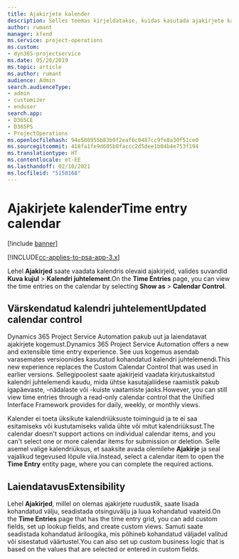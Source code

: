 ```yaml
---
title: Ajakirjete kalender
description: Selles teemas kirjeldatakse, kuidas kasutada ajakirjete kalendrit.
author: rumant
manager: kfend
ms.service: project-operations
ms.custom:
- dyn365-projectservice
ms.date: 05/20/2019
ms.topic: article
ms.author: rumant
audience: Admin
search.audienceType:
- admin
- customizer
- enduser
search.app:
- D365CE
- D365PS
- ProjectOperations
ms.openlocfilehash: 94e580955b83b9f2eaf6c0487cc9fe8a30f51ce0
ms.sourcegitcommit: 418fa1fe9d605b8faccc2d5dee1b04b4e753f194
ms.translationtype: HT
ms.contentlocale: et-EE
ms.lasthandoff: 02/10/2021
ms.locfileid: "5150168"
---
```

# <a name="time-entry-calendar"></a><span data-ttu-id="b19d2-103">Ajakirjete kalender</span><span class="sxs-lookup"><span data-stu-id="b19d2-103">Time entry calendar</span></span>

[!include [banner](../includes/psa-now-project-operations.md)]

[!INCLUDE[cc-applies-to-psa-app-3.x](../includes/cc-applies-to-psa-app-3x.md)]

<span data-ttu-id="b19d2-104">Lehel **Ajakirjed** saate vaadata kalendris olevaid ajakirjeid, valides suvandid **Kuva kujul** \> **Kalendri juhtelement**.</span><span class="sxs-lookup"><span data-stu-id="b19d2-104">On the **Time Entries** page, you can view the time entries on the calendar by selecting **Show as** \> **Calendar Control**.</span></span>

## <a name="updated-calendar-control"></a><span data-ttu-id="b19d2-105">Värskendatud kalendri juhtelement</span><span class="sxs-lookup"><span data-stu-id="b19d2-105">Updated calendar control</span></span>

<span data-ttu-id="b19d2-106">Dynamics 365 Project Service Automation pakub uut ja laiendatavat ajakirjete kogemust.</span><span class="sxs-lookup"><span data-stu-id="b19d2-106">Dynamics 365 Project Service Automation offers a new and extensible time entry experience.</span></span> <span data-ttu-id="b19d2-107">See uus kogemus asendab varasemates versioonides kasutatud kohandatud kalendri juhtelemendi.</span><span class="sxs-lookup"><span data-stu-id="b19d2-107">This new experience replaces the Custom Calendar Control that was used in earlier versions.</span></span> <span data-ttu-id="b19d2-108">Sellegipoolest saate ajakirjeid vaadata kirjutuskaitstud kalendri juhtelemendi kaudu, mida ühtse kasutajaliidese raamistik pakub igapäevaste, -nädalaste või -kuiste vaatamiste jaoks.</span><span class="sxs-lookup"><span data-stu-id="b19d2-108">However, you can still view time entries through a read-only calendar control that the Unified Interface Framework provides for daily, weekly, or monthly views.</span></span>

<span data-ttu-id="b19d2-109">Kalender ei toeta üksikute kalendriüksuste toiminguid ja te ei saa esitamiseks või kustutamiseks valida ühte või mitut kalendriüksust.</span><span class="sxs-lookup"><span data-stu-id="b19d2-109">The calendar doesn't support actions on individual calendar items, and you can't select one or more calendar items for submission or deletion.</span></span> <span data-ttu-id="b19d2-110">Selle asemel valige kalendriüksus, et saaksite avada olemilehe **Ajakirje** ja seal vajalikud tegevused lõpule viia.</span><span class="sxs-lookup"><span data-stu-id="b19d2-110">Instead, select a calendar item to open the **Time Entry** entity page, where you can complete the required actions.</span></span>

## <a name="extensibility"></a><span data-ttu-id="b19d2-111">Laiendatavus</span><span class="sxs-lookup"><span data-stu-id="b19d2-111">Extensibility</span></span>

<span data-ttu-id="b19d2-112">Lehel **Ajakirjed**, millel on olemas ajakirjete ruudustik, saate lisada kohandatud välju, seadistada otsinguvälju ja luua kohandatud vaateid.</span><span class="sxs-lookup"><span data-stu-id="b19d2-112">On the **Time Entries** page that has the time entry grid, you can add custom fields, set up lookup fields, and create custom views.</span></span> <span data-ttu-id="b19d2-113">Samuti saate seadistada kohandatud äriloogika, mis põhineb kohandatud väljadel valitud või sisestatud väärtustel.</span><span class="sxs-lookup"><span data-stu-id="b19d2-113">You can also set up custom business logic that is based on the values that are selected or entered in custom fields.</span></span>
